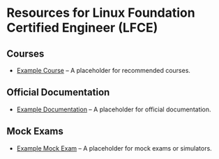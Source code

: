 # Resources for Linux Foundation Certified Engineer (LFCE)

## Courses
- [Example Course](#) – A placeholder for recommended courses.

## Official Documentation
- [Example Documentation](#) – A placeholder for official documentation.

## Mock Exams
- [Example Mock Exam](#) – A placeholder for mock exams or simulators.
